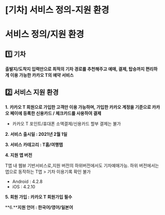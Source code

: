 # [기차] 서비스 정의-지원 환경

**서비스 정의/지원 환경**
================

**1️⃣ 기차**
----------

**출발지/도착지 입력만으로 최적의 기차 경로를 추천해주고 예매, 결제, 탑승까지 편리하게 이용 가능한 카카오 T의 예약 서비스**

**2️⃣ 서비스 지원 환경**
-----------------

**1.** **카카오 T 회원으로 가입한 고객만 이용 가능하며, 가입한 카카오 계정을 기준으로 카카오 페이에 등록한 신용카드 / 체크카드를 사용하여 결제**

* 카카오 T 포인트/휴대폰 소액결제/신용카드 할부 결제는 불가

**2. 서비스 출시일 : 2021년 2월 1일**

**3. 서비스 카테고리 : T홈/여행탭**

**4. 지원 앱 버전**

T앱 내 웹뷰 기반서비스로,지원 버전의 하위버전에서도 기차예매가능. 하위 버전에서는 앱으로 동작하는 T앱 > 기차 이용기록 확인 불가

* Android : 4.2.8
* iOS : 4.2.10

**5. 회원 가입 : 카카오 T 회원가입 필수**

**6.****지원 언어 : 한국어/영어/일본어**